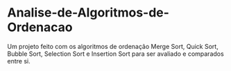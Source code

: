 # Analise-de-Algoritmos-de-Ordenacao
Um projeto feito com os algoritmos de ordenação Merge Sort, Quick Sort, Bubble Sort, Selection Sort e Insertion Sort para ser avaliado e comparados entre si.
